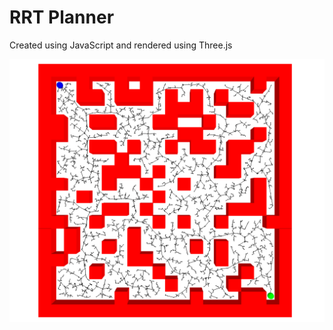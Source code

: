 # RRT Planner

Created using JavaScript and rendered using Three.js

![Example](/images/rrt_example.PNG)